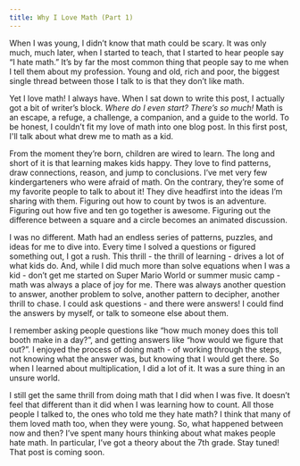 ```yaml
---
title: Why I Love Math (Part 1)
---
```

When I was young, I didn’t know that math could be scary.  It was only much, much later, when I started to teach, that I started to hear people say “I hate math.”
It’s by far the most common thing that people say to me when I tell them about my profession.  Young and old, rich and poor, the biggest single thread between those I talk to is that they don’t like math. 

Yet I love math! I always have. When I sat down to write this post, I actually got a bit of writer’s block. *Where do I even start? There’s so much!*  Math is an escape, a refuge, a challenge, a companion, and a guide to the world. To be honest, I couldn’t fit my love of math into one blog post.  In this first post, I'll talk about what drew me to math as a kid. 

From the moment they’re born, children are wired to learn. The long and short of it is that learning makes kids happy. They love to find patterns, draw connections, reason, and jump to conclusions. I’ve met very few kindergarteners who were afraid of math. On the contrary, they’re some of my favorite people to talk to about it! They dive headfirst into the ideas I’m sharing with them. Figuring out how to count by twos is an adventure. Figuring out how five and ten go together is awesome. Figuring out the difference between a square and a circle becomes an animated discussion. 

I was no different. Math had an endless series of patterns, puzzles, and ideas for me to dive into. Every time I solved a questions or figured something out, I got a rush. This thrill - the thrill of learning - drives a lot of what kids do.  And, while I did much more than solve equations when I was a kid - don’t get me started on Super Mario World or summer music camp - math was always a place of joy for me. There was always another question to answer, another problem to solve, another pattern to decipher, another thrill to chase.  I could ask questions - and there were answers! I could find the answers by myself, or talk to someone else about them.

 I remember asking people questions like “how much money does this toll booth make in a day?”, and getting answers like “how would we figure that out?”.  I enjoyed the process of doing math - of working through the steps, not knowing what the answer was, but knowing that I would get there. So when I learned about multiplication, I did a lot of it. It was a sure thing in an unsure world. 

I still get the same thrill from doing math that I did when I was five. It doesn’t feel that different than it did when I was learning how to count.  All those people I talked to, the ones who told me they hate math? I think that many of them loved math too, when they were young. So, what happened between now and then? I’ve spent many hours thinking about what makes people hate math. In particular, I’ve got a theory about the 7th grade. Stay tuned! That post is coming soon.  

